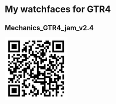 # My watchfaces for GTR4

## Mechanics_GTR4_jam_v2.4

<img src="Mechanics_GTR4_jam_v2.4.zpk_qr-code.png" width="200">
